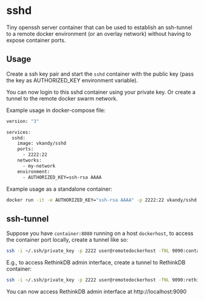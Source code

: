 # sshd
Tiny openssh server container that can be used to establish an ssh-tunnel to a remote docker environment (or an overlay network) without having to expose container ports.

## Usage
Create a ssh key pair and start the `sshd` container with the public key (pass the key as AUTHORIZED_KEY environment variable). 

You can now login to this sshd container using your private key. Or create a tunnel to the remote docker swarm network.

Example usage in docker-compose file:

```bash
version: "3"

services:
  sshd:
    image: vkandy/sshd
    ports:
      - 2222:22
    networks:
      - my-network
    environment:
      - AUTHORIZED_KEY=ssh-rsa AAAA
```

Example usage as a standalone container:

```bash
docker run -it -e AUTHORIZED_KEY="ssh-rsa AAAA" -p 2222:22 vkandy/sshd
```

## ssh-tunnel
Suppose you have `container:8080` running on a host `dockerhost`, to access the container port locally, create a tunnel like so:

```bash
ssh -i ~/.ssh/private_key -p 2222 user@remotedockerhost -fNL 9090:container:8080
```

E.g., to access RethinkDB admin interface, create a tunnel to RethinkDB container:

```bash
ssh -i ~/.ssh/private_key -p 2222 user@remotedockerhost -fNL 9090:rethinkdb:8080
```
You can now access RethinkDB admin interface at http://localhost:9090

